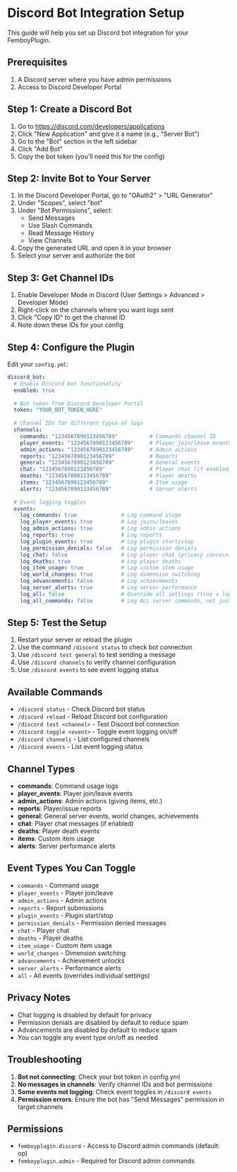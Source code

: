 # Discord Bot Integration Setup

This guide will help you set up Discord bot integration for your FemboyPlugin.

## Prerequisites

1. A Discord server where you have admin permissions
2. Access to Discord Developer Portal

## Step 1: Create a Discord Bot

1. Go to https://discord.com/developers/applications
2. Click "New Application" and give it a name (e.g., "Server Bot")
3. Go to the "Bot" section in the left sidebar
4. Click "Add Bot"
5. Copy the bot token (you'll need this for the config)

## Step 2: Invite Bot to Your Server

1. In the Discord Developer Portal, go to "OAuth2" > "URL Generator"
2. Under "Scopes", select "bot"
3. Under "Bot Permissions", select:
   - Send Messages
   - Use Slash Commands
   - Read Message History
   - View Channels
4. Copy the generated URL and open it in your browser
5. Select your server and authorize the bot

## Step 3: Get Channel IDs

1. Enable Developer Mode in Discord (User Settings > Advanced > Developer Mode)
2. Right-click on the channels where you want logs sent
3. Click "Copy ID" to get the channel ID
4. Note down these IDs for your config

## Step 4: Configure the Plugin

Edit your `config.yml`:

```yaml
discord_bot:
  # Enable Discord bot functionality
  enabled: true
  
  # Bot token from Discord Developer Portal
  token: "YOUR_BOT_TOKEN_HERE"
  
  # Channel IDs for different types of logs
  channels:
    commands: "1234567890123456789"          # Commands channel ID
    player_events: "1234567890123456789"     # Player join/leave events
    admin_actions: "1234567890123456789"     # Admin actions
    reports: "1234567890123456789"           # Reports
    general: "1234567890123456789"           # General events
    chat: "1234567890123456789"              # Player chat (if enabled)
    deaths: "1234567890123456789"            # Player deaths
    items: "1234567890123456789"             # Item usage
    alerts: "1234567890123456789"            # Server alerts
  
  # Event logging toggles
  events:
    log_commands: true              # Log command usage
    log_player_events: true         # Log joins/leaves
    log_admin_actions: true         # Log admin actions
    log_reports: true               # Log reports
    log_plugin_events: true         # Log plugin start/stop
    log_permission_denials: false   # Log permission denials
    log_chat: false                 # Log player chat (privacy concern)
    log_deaths: true                # Log player deaths
    log_item_usage: true            # Log custom item usage
    log_world_changes: true         # Log dimension switching
    log_advancements: false         # Log achievements
    log_server_alerts: true         # Log server performance
    log_all: false                  # Override all settings (true = log everything)
    log_all_commands: false         # Log ALL server commands, not just plugin commands
```

## Step 5: Test the Setup

1. Restart your server or reload the plugin
2. Use the command `/discord status` to check bot connection
3. Use `/discord test general` to test sending a message
4. Use `/discord channels` to verify channel configuration
5. Use `/discord events` to see event logging status

## Available Commands

- `/discord status` - Check Discord bot status
- `/discord reload` - Reload Discord bot configuration  
- `/discord test <channel>` - Test Discord bot connection
- `/discord toggle <event>` - Toggle event logging on/off
- `/discord channels` - List configured channels
- `/discord events` - List event logging status

## Channel Types

- **commands**: Command usage logs
- **player_events**: Player join/leave events
- **admin_actions**: Admin actions (giving items, etc.)
- **reports**: Player/issue reports
- **general**: General server events, world changes, achievements
- **chat**: Player chat messages (if enabled)
- **deaths**: Player death events
- **items**: Custom item usage
- **alerts**: Server performance alerts

## Event Types You Can Toggle

- `commands` - Command usage
- `player_events` - Player join/leave
- `admin_actions` - Admin actions
- `reports` - Report submissions
- `plugin_events` - Plugin start/stop
- `permission_denials` - Permission denied messages
- `chat` - Player chat
- `deaths` - Player deaths
- `item_usage` - Custom item usage
- `world_changes` - Dimension switching
- `advancements` - Achievement unlocks
- `server_alerts` - Performance alerts
- `all` - All events (overrides individual settings)

## Privacy Notes

- Chat logging is disabled by default for privacy
- Permission denials are disabled by default to reduce spam
- Advancements are disabled by default to reduce spam
- You can toggle any event type on/off as needed

## Troubleshooting

1. **Bot not connecting**: Check your bot token in config.yml
2. **No messages in channels**: Verify channel IDs and bot permissions
3. **Some events not logging**: Check event toggles in `/discord events`
4. **Permission errors**: Ensure the bot has "Send Messages" permission in target channels

## Permissions

- `femboyplugin.discord` - Access to Discord admin commands (default: op)
- `femboyplugin.admin` - Required for Discord admin commands